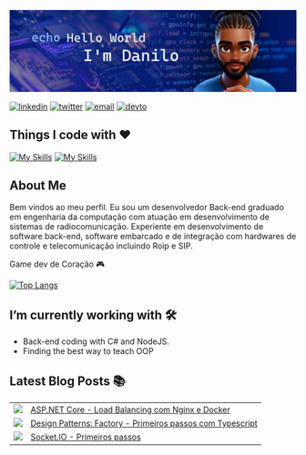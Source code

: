 ![](banner-github.jpg)

[![linkedin](https://img.shields.io/badge/linkedin-0A66C2?style=for-the-badge&logo=linkedin&logoColor=white)](https://www.linkedin.com/in/danilodevs/)
[![twitter](https://img.shields.io/badge/twitter-1DA1F2?style=for-the-badge&logo=twitter&logoColor=white)](https://twitter.com/danilosdev)
[![email](https://img.shields.io/static/v1?label=&message=E-mail&color=007722&style=for-the-badge&logo=mail.ru)](mailto:danilo.o.s@hotmail.com)
[![devto](https://img.shields.io/badge/dev.to-0A0A0A?style=for-the-badge&logo=devdotto&logoColor=white)](https://dev.to/danilosilva)


## Things I code with :heart:

[![My Skills](https://skillicons.dev/icons?i=cs,cpp,java,js,nodejs,php,py,ts)](https://github.com/Danilo-Oliveira-Silva)
[![My Skills](https://skillicons.dev/icons?i=mysql,mongodb,postgres,azure,docker,dotnet,rabbitmq,react,eclipse,androidstudio,grafana,matlab,arduino,prometheus,threejs)](https://github.com/Danilo-Oliveira-Silva)

## About Me

  Bem vindos ao meu perfil. Eu sou um desenvolvedor Back-end graduado 
  em engenharia da computação com atuação em desenvolvimento de sistemas
  de radiocomunicação. Experiente em desenvolvimento de software back-end,
  software embarcado e de integração com hardwares de 
  controle e telecomunicação incluindo Roip e SIP.

  Game dev de Coração :video_game: 


[![Top Langs](https://github-readme-stats.vercel.app/api/top-langs/?username=Danilo-Oliveira-Silva&layout=compact&theme=algolia)](https://github.com/Danilo-Oliveira-Silva)


## I’m currently working with :hammer_and_wrench:	

* Back-end coding with C# and NodeJS.
* Finding the best way to teach OOP

## Latest Blog Posts :books:


<table>
  <tr>
    <td><img width=250 src="https://media.dev.to/cdn-cgi/image/width=1000,height=420,fit=cover,gravity=auto,format=auto/https%3A%2F%2Fdev-to-uploads.s3.amazonaws.com%2Fuploads%2Farticles%2Foo7wtn75zm00jb5r2of1.jpg" /></td>
    <td><a href="https://dev.to/danilosilva/aspnet-core-load-balancing-com-nginx-e-docker-3m2e">ASP.NET Core - Load Balancing com Nginx e Docker</a></td>
  </tr>
  <tr>
    <td><img width=250 src="https://media.dev.to/cdn-cgi/image/width=1000,height=420,fit=cover,gravity=auto,format=auto/https%3A%2F%2Fdev-to-uploads.s3.amazonaws.com%2Fuploads%2Farticles%2Fikdexostnlb5jnbqmazv.png" /></td>
    <td><a href="https://dev.to/danilosilva/design-patterns-factory-primeiros-passos-com-typescript-17ga">Design Patterns: Factory - Primeiros passos com Typescript</a></td>
  </tr>

   <tr>
    <td><img width=250 src="https://media.dev.to/cdn-cgi/image/width=1000,height=420,fit=cover,gravity=auto,format=auto/https%3A%2F%2Fdev-to-uploads.s3.amazonaws.com%2Fuploads%2Farticles%2Fz97emthjy62i8bep1n2b.jpg" /></td>
    <td><a href="https://dev.to/danilosilva/socketio-primeiros-passos-4j63">Socket.IO - Primeiros passos</a></td>
  </tr>
</table>
